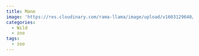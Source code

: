 ```yaml
---
title: Mane
image: 'https://res.cloudinary.com/rama-llama/image/upload/v1603129640/Main_ofjmz3.jpg'
categories:
  - Wild
  - zoo
tags:
  - zoo
---
```


